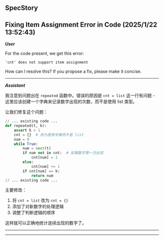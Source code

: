 ## SpecStory

## Fixing Item Assignment Error in Code (2025/1/22 13:52:43)

_**User**_

For the code present, we get this error:
```
'cnt' does not support item assignment
```
How can I resolve this? If you propose a fix, please make it concise.

---

_**Assistant**_

我注意到问题出在 `repeated` 函数中。错误的原因是 `cnt = list` 这一行有问题 - 这里应该创建一个字典来记录数字出现的次数，而不是使用 list 类型。

让我们修复这个问题：

```python:lab05.py
// ... existing code ...
def repeated(t, k):
    assert k > 1
    cnt = {}  # 改为使用字典而不是 list
    num = 0
    while True:
        num = next(t)
        if num not in cnt:  # 如果数字第一次出现
            cnt[num] = 1
        else:
            cnt[num] += 1
        if cnt[num] == k:
            return num
// ... existing code ...
```

主要修改：
1. 将 `cnt = list` 改为 `cnt = {}`
2. 添加了对新数字的处理逻辑
3. 调整了判断逻辑的顺序

这样就可以正确地统计连续出现的数字了。

---



---

